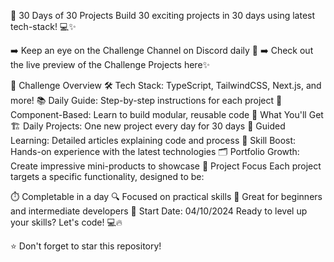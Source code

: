 🚀 30 Days of 30 Projects
Build 30 exciting projects in 30 days using latest tech-stack! 💻✨

➡️ Keep an eye on the Challenge Channel on Discord daily 👀
➡️ Check out the live preview of the Challenge Projects here✨

🎯 Challenge Overview
🛠️ Tech Stack: TypeScript, TailwindCSS, Next.js, and more!
📚 Daily Guide: Step-by-step instructions for each project
🧩 Component-Based: Learn to build modular, reusable code
🌟 What You'll Get
🏗️ Daily Projects: One new project every day for 30 days
📝 Guided Learning: Detailed articles explaining code and process
💪 Skill Boost: Hands-on experience with the latest technologies
🗂️ Portfolio Growth: Create impressive mini-products to showcase
🎨 Project Focus
Each project targets a specific functionality, designed to be:

⏱️ Completable in a day
🔍 Focused on practical skills
🚀 Great for beginners and intermediate developers
📅 Start Date: 04/10/2024
Ready to level up your skills? Let's code! 💻🔥

⭐ Don't forget to star this repository!
